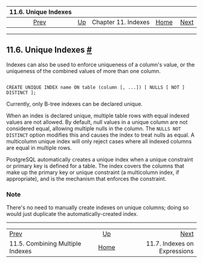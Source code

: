 <!--?xml version="1.0" encoding="UTF-8" standalone="no"?-->

|                          11.6. Unique Indexes                         |                                          |                     |                                                       |                                                                   |
| :-------------------------------------------------------------------: | :--------------------------------------- | :-----------------: | ----------------------------------------------------: | ----------------------------------------------------------------: |
| [Prev](indexes-bitmap-scans.html "11.5. Combining Multiple Indexes")  | [Up](indexes.html "Chapter 11. Indexes") | Chapter 11. Indexes | [Home](index.html "PostgreSQL 17devel Documentation") |  [Next](indexes-expressional.html "11.7. Indexes on Expressions") |

***

## 11.6. Unique Indexes [#](#INDEXES-UNIQUE)

Indexes can also be used to enforce uniqueness of a column's value, or the uniqueness of the combined values of more than one column.

```

CREATE UNIQUE INDEX name ON table (column [, ...]) [ NULLS [ NOT ] DISTINCT ];
```

Currently, only B-tree indexes can be declared unique.

When an index is declared unique, multiple table rows with equal indexed values are not allowed. By default, null values in a unique column are not considered equal, allowing multiple nulls in the column. The `NULLS NOT DISTINCT` option modifies this and causes the index to treat nulls as equal. A multicolumn unique index will only reject cases where all indexed columns are equal in multiple rows.

PostgreSQL automatically creates a unique index when a unique constraint or primary key is defined for a table. The index covers the columns that make up the primary key or unique constraint (a multicolumn index, if appropriate), and is the mechanism that enforces the constraint.

### Note

There's no need to manually create indexes on unique columns; doing so would just duplicate the automatically-created index.

***

|                                                                       |                                                       |                                                                   |
| :-------------------------------------------------------------------- | :---------------------------------------------------: | ----------------------------------------------------------------: |
| [Prev](indexes-bitmap-scans.html "11.5. Combining Multiple Indexes")  |        [Up](indexes.html "Chapter 11. Indexes")       |  [Next](indexes-expressional.html "11.7. Indexes on Expressions") |
| 11.5. Combining Multiple Indexes                                      | [Home](index.html "PostgreSQL 17devel Documentation") |                                      11.7. Indexes on Expressions |
